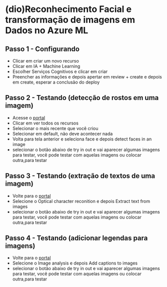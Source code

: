 # (dio)Reconhecimento Facial e transformação de imagens em Dados no Azure ML
## Passo 1 - Configurando
- Clicar em criar um novo recurso
- Clicar em IA + Machine Learning
- Escolher Serviços Cognitivos e clicar em criar
- Preencher as informações e depois apertar em review + create e depois em create, esperar a conclusão do deploy
## Passo 2 - Testando (detecção de rostos em uma imagem)
- Acesse o [portal](https://portal.vision.cognitive.azure.com/gallery/featured/)
- Clicar em ver todos os recursos
- Selecionar o mais recente que você criou
- Selecionar em default, não deve acontecer nada
- Volta para tela anterior e seleciona face e depois detect faces in an image
- selecionar o botão abaixo de try in out e vai aparecer algumas imagens para testar, você pode testar com aquelas imagens ou colocar outra,para testar
## Passo 3 - Testando (extração de textos de uma imagem)
- Volte para o [portal](https://portal.vision.cognitive.azure.com/gallery/featured)
- Selecione o Optical character reconition e depois Extract text from images
- selecionar o botão abaixo de try in out e vai aparecer algumas imagens para testar, você pode testar com aquelas imagens ou colocar outra,para testar
## Passo 4 - Testando (adicionar legendas para imagens)
- Volte para o [portal](https://portal.vision.cognitive.azure.com/gallery/featured)
- Selecione o Image analysis e depois Add captions to images
- selecionar o botão abaixo de try in out e vai aparecer algumas imagens para testar, você pode testar com aquelas imagens ou colocar outra,para testar
